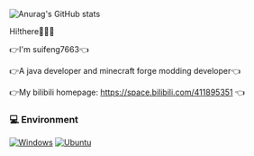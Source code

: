 ![Anurag's GitHub stats](https://github-readme-stats.vercel.app/api?username=suifeng333&show_icons=true&theme=merko&count_private=true)

Hi!there👋👋👋

👉I'm suifeng7663👈

👉A java developer and minecraft forge modding developer👈

👉My bilibili homepage: https://space.bilibili.com/411895351 👈

### 💻 Environment
[![Windows](https://img.shields.io/badge/Windows-00BBFF?style=flat-square&logo=Windows&logoColor=FFFFFF&labelColor=00BBFF)](https://www.microsoft.com/windows11)
[![Ubuntu](https://img.shields.io/badge/Ubuntu%2022%2204-dd4814?style=flat-square&logo=ubuntu&logoColor=ffffff)](https://releases.ubuntu.com/22.04/)
